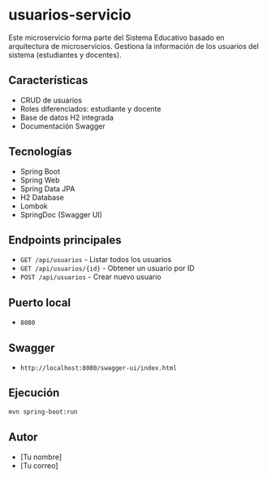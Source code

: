 # usuarios-servicio

Este microservicio forma parte del Sistema Educativo basado en arquitectura de microservicios. Gestiona la información de los usuarios del sistema (estudiantes y docentes).

## Características
- CRUD de usuarios
- Roles diferenciados: estudiante y docente
- Base de datos H2 integrada
- Documentación Swagger

## Tecnologías
- Spring Boot
- Spring Web
- Spring Data JPA
- H2 Database
- Lombok
- SpringDoc (Swagger UI)

## Endpoints principales
- `GET /api/usuarios` - Listar todos los usuarios
- `GET /api/usuarios/{id}` - Obtener un usuario por ID
- `POST /api/usuarios` - Crear nuevo usuario

## Puerto local
- `8080`

## Swagger
- `http://localhost:8080/swagger-ui/index.html`

## Ejecución
```bash
mvn spring-boot:run
```

## Autor
- [Tu nombre]  
- [Tu correo]
